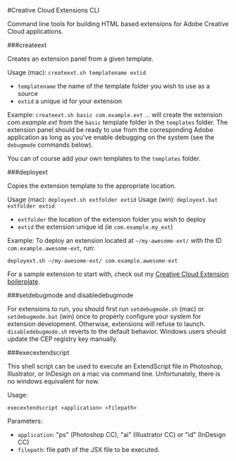 #Creative Cloud Extensions CLI


Command line tools for building HTML based extensions for Adobe Creative Cloud applications.
 
###createext 

Creates an extension panel from a given template.

Usage (mac): `createext.sh templatename extid`

* `templatename` the name of the template folder you wish to use as a source
* `extid` a unique id for your extension

Example: `createext.sh basic com.example.ext`  ... will create the extension *com.example.ext* from the `basic` template folder in the `templates` folder. The extension panel should be ready to use from the corresponding Adobe application as long as you've enable debugging on the system (see the `debugmode` commands below).

You can of course add your own templates to the `templates` folder.


###deployext

Copies the extension template to the appropriate location. 

Usage (mac): `deployext.sh extfolder extid` 
Usage (win): `deployext.bat extfolder extid` 

* `extfolder` the location of the extension folder you wish to deploy
* `extid` the extension unique id (ie `com.example.my_ext`)

Example: To deploy an extension located at `~/my-awesome-ext/` with the ID `com.example.awesome-ext`, run:

`deployext.sh ~/my-awesome-ext/ com.example.awesome-ext`

For a sample extension to start with, check out my [Creative Cloud Extension boilerplate](https://github.com/davidderaedt/ccext-boilerplate).


###setdebugmode and disabledebugmode

For extensions to run, you should first run `setdebugmode.sh` (mac) or `setdebugmode.bat` (win) once to properly configure your system for extension development. Otherwise, extensions will refuse to launch.
`disabledebugmode.sh` reverts to the default behavior. Windows users should update the CEP registry key manually.

###execextendscript

This shell script can be used to execute an ExtendScript file in Photoshop, Illustrator, or InDesign on a mac via command line. Unfortunately, there is no windows equivalent for now.

Usage:

`execextendscript <application> <filepath>`

Parameters:

* `application`: "ps" (Photoshop CC), "ai" (Illustrator CC) or "id" (InDesign CC)
* `filepath`: file path of the JSX file to be executed.

